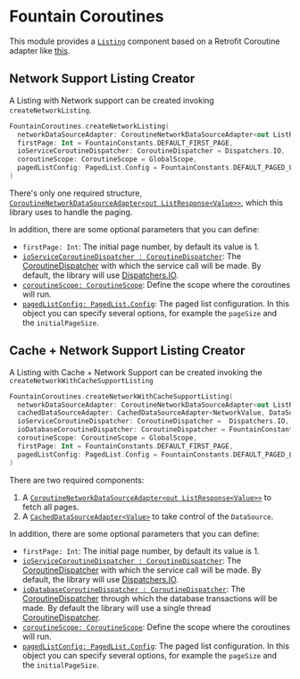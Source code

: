 # Fountain Coroutines

This module provides a [`Listing`] component based on a Retrofit Coroutine adapter like [this](https://github.com/JakeWharton/retrofit2-kotlin-coroutines-adapter).

## Network Support Listing Creator

A Listing with Network support can be created invoking `createNetworkListing`.
```kotlin
FountainCoroutines.createNetworkListing(
  networkDataSourceAdapter: CoroutineNetworkDataSourceAdapter<out ListResponse<out NetworkValue>>,
  firstPage: Int = FountainConstants.DEFAULT_FIRST_PAGE,
  ioServiceCoroutineDispatcher: CoroutineDispatcher = Dispatchers.IO,
  coroutineScope: CoroutineScope = GlobalScope,
  pagedListConfig: PagedList.Config = FountainConstants.DEFAULT_PAGED_LIST_CONFIG
)
```

There's only one required structure, [`CoroutineNetworkDataSourceAdapter<out ListResponse<Value>>`](CoroutineNetworkDataSourceAdapter.md), which this library uses to handle the paging.

In addition, there are some optional parameters that you can define:
- `firstPage: Int`: The initial page number, by default its value is 1.
- [`ioServiceCoroutineDispatcher : CoroutineDispatcher`](https://kotlin.github.io/kotlinx.coroutines/kotlinx-coroutines-core/kotlinx.coroutines.experimental/-coroutine-dispatcher/): The [CoroutineDispatcher] with which the service call will be made. By default, the library will use [Dispatchers.IO].
- [`coroutineScope: CoroutineScope`](https://kotlin.github.io/kotlinx.coroutines/kotlinx-coroutines-core/kotlinx.coroutines.experimental/-coroutine-scope/): Define the scope where the coroutines will run.
- [`pagedListConfig: PagedList.Config`](https://developer.android.com/reference/android/arch/paging/PagedList.Config): The paged list configuration.
In this object you can specify several options, for example the `pageSize` and the `initialPageSize`. 


## Cache + Network Support Listing Creator

A Listing with Cache + Network Support can be created invoking the `createNetworkWithCacheSupportListing`

```kotlin
FountainCoroutines.createNetworkWithCacheSupportListing(
  networkDataSourceAdapter: CoroutineNetworkDataSourceAdapter<out ListResponse<out NetworkValue>>,
  cachedDataSourceAdapter: CachedDataSourceAdapter<NetworkValue, DataSourceValue>,
  ioServiceCoroutineDispatcher: CoroutineDispatcher =  Dispatchers.IO,
  ioDatabaseCoroutineDispatcher: CoroutineDispatcher = FountainConstants.DATABASE_EXECUTOR.asCoroutineDispatcher(),
  coroutineScope: CoroutineScope = GlobalScope,
  firstPage: Int = FountainConstants.DEFAULT_FIRST_PAGE,
  pagedListConfig: PagedList.Config = FountainConstants.DEFAULT_PAGED_LIST_CONFIG
)
```

There are two required components:

1. A [`CoroutineNetworkDataSourceAdapter<out ListResponse<Value>>`](CoroutineNetworkDataSourceAdapter.md) to fetch all pages.
1. A [`CachedDataSourceAdapter<Value>`](CachedDataSourceAdapter.md) to take control of the `DataSource`.

In addition, there are some optional parameters that you can define:
- `firstPage: Int`: The initial page number, by default its value is 1.
- [`ioServiceCoroutineDispatcher : CoroutineDispatcher`](https://kotlin.github.io/kotlinx.coroutines/kotlinx-coroutines-core/kotlinx.coroutines.experimental/-coroutine-dispatcher/): The [CoroutineDispatcher] with which the service call will be made. By default, the library will use [Dispatchers.IO].
- [`ioDatabaseCoroutineDispatcher : CoroutineDispatcher`](https://kotlin.github.io/kotlinx.coroutines/kotlinx-coroutines-core/kotlinx.coroutines.experimental/-coroutine-dispatcher/): The [CoroutineDispatcher] through which the database transactions will be made. By default the library will use a single thread [CoroutineDispatcher].
- [`coroutineScope: CoroutineScope`](https://kotlin.github.io/kotlinx.coroutines/kotlinx-coroutines-core/kotlinx.coroutines.experimental/-coroutine-scope/): Define the scope where the coroutines will run.
- [`pagedListConfig: PagedList.Config`](https://developer.android.com/reference/android/arch/paging/PagedList.Config): The paged list configuration.
In this object you can specify several options, for example the `pageSize` and the `initialPageSize`. 

[CoroutineDispatcher]: https://kotlin.github.io/kotlinx.coroutines/kotlinx-coroutines-core/kotlinx.coroutines.experimental/-coroutine-dispatcher/
[Dispatchers.IO]: https://kotlin.github.io/kotlinx.coroutines/kotlinx-coroutines-core/kotlinx.coroutines.experimental/-i-o.html
[`Listing`]: Listing.md
